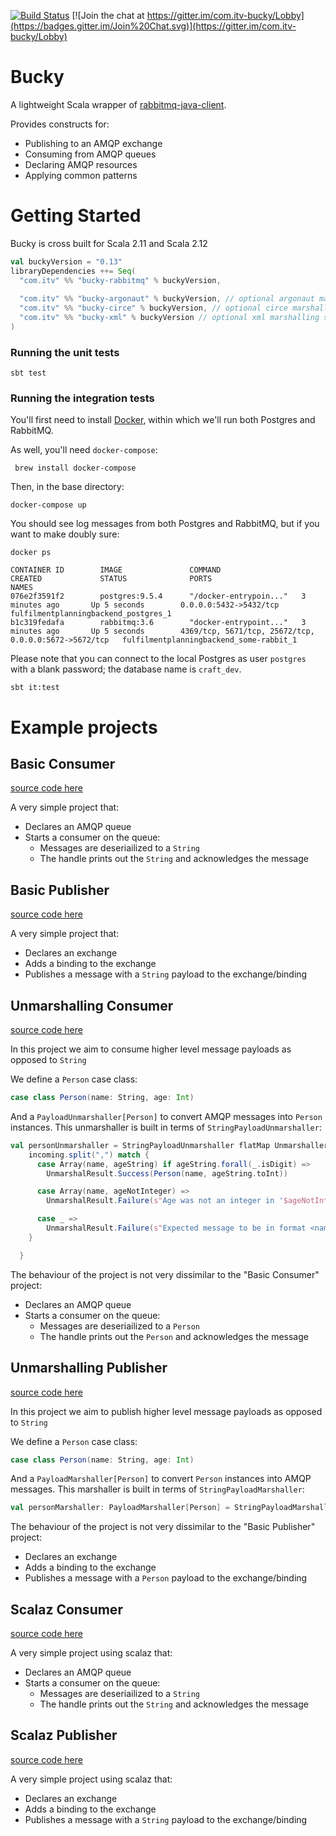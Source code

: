 [![Build Status](https://travis-ci.org/ITV/bucky.svg?branch=master)](https://travis-ci.org/ITV/bucky)
[![Join the chat at https://gitter.im/com.itv-bucky/Lobby](https://badges.gitter.im/Join%20Chat.svg)](https://gitter.im/com.itv-bucky/Lobby)


# Bucky

A lightweight Scala wrapper of [rabbitmq-java-client](https://github.com/rabbitmq/rabbitmq-java-client).

Provides constructs for:

* Publishing to an AMQP exchange
* Consuming from AMQP queues
* Declaring AMQP resources
* Applying common patterns 

# Getting Started
Bucky is cross built for Scala 2.11 and Scala 2.12

```scala
val buckyVersion = "0.13"
libraryDependencies ++= Seq(
  "com.itv" %% "bucky-rabbitmq" % buckyVersion,
  
  "com.itv" %% "bucky-argonaut" % buckyVersion, // optional argonaut marshalling support
  "com.itv" %% "bucky-circe" % buckyVersion, // optional circe marshalling support
  "com.itv" %% "bucky-xml" % buckyVersion // optional xml marshalling support
)
```


### Running the unit tests
    
    sbt test

### Running the integration tests
You'll first need to install [Docker](https://docs.docker.com/docker-for-mac/install/), within which we'll run both Postgres and RabbitMQ. 
 
As well, you'll need `docker-compose`:

     brew install docker-compose
 
Then, in the base directory:

    docker-compose up

You should see log messages from both Postgres and RabbitMQ, but if you want to make doubly sure:

    docker ps
    
    CONTAINER ID        IMAGE               COMMAND                  CREATED             STATUS              PORTS                                                   NAMES
    076e2f3591f2        postgres:9.5.4      "/docker-entrypoin..."   3 minutes ago       Up 5 seconds        0.0.0.0:5432->5432/tcp                                  fulfilmentplanningbackend_postgres_1
    b1c319fedafa        rabbitmq:3.6        "docker-entrypoint..."   3 minutes ago       Up 5 seconds        4369/tcp, 5671/tcp, 25672/tcp, 0.0.0.0:5672->5672/tcp   fulfilmentplanningbackend_some-rabbit_1 
     
Please note that you can connect to the local Postgres as user `postgres` with a blank password; the database name is `craft_dev`.
    
    sbt it:test
    
# Example projects

Basic Consumer
---
[source code here](https://github.com/ITV/bucky/blob/master/example/src/main/scala/com/com.itv/bucky/example/basic/StringConsumer.scala)

A very simple project that:
* Declares an AMQP queue
* Starts a consumer on the queue:
    * Messages are deseriailized to a `String`
    * The handle prints out the `String` and acknowledges the message
    
Basic Publisher
---
[source code here](https://github.com/ITV/bucky/blob/master/example/src/main/scala/com/com.itv/bucky/example/basic/StringPublisher.scala)

A very simple project that:
* Declares an exchange
* Adds a binding to the exchange
* Publishes a message with a `String` payload to the exchange/binding

Unmarshalling Consumer
----

[source code here](https://github.com/ITV/bucky/blob/master/example/src/main/scala/com/com.itv/bucky/example/marshalling/UnmarshallingConsumer.scala)

In this project we aim to consume higher level message payloads as opposed to `String`

We define a `Person` case class:

```scala
case class Person(name: String, age: Int)
```

And a `PayloadUnmarshaller[Person]` to convert AMQP messages into `Person` instances.
This unmarshaller is built in terms of `StringPayloadUnmarshaller`:

```scala
val personUnmarshaller = StringPayloadUnmarshaller flatMap Unmarshaller.liftResult { incoming =>
    incoming.split(",") match {
      case Array(name, ageString) if ageString.forall(_.isDigit) =>
        UnmarshalResult.Success(Person(name, ageString.toInt))

      case Array(name, ageNotInteger) =>
        UnmarshalResult.Failure(s"Age was not an integer in '$ageNotInteger'")

      case _ =>
        UnmarshalResult.Failure(s"Expected message to be in format <name>,<age>: got '$incoming'")
    }

  }
```

The behaviour of the project is not very dissimilar to the "Basic Consumer" project:
* Declares an AMQP queue
* Starts a consumer on the queue:
    * Messages are deseriailized to a `Person`
    * The handle prints out the `Person` and acknowledges the message

Unmarshalling Publisher
----

[source code here](https://github.com/ITV/bucky/blob/master/example/src/main/scala/com/com.itv/bucky/example/marshalling/MarshallingPublisher.scala)

In this project we aim to publish higher level message payloads as opposed to `String`

We define a `Person` case class:

```scala
case class Person(name: String, age: Int)
```

And a `PayloadMarshaller[Person]` to convert `Person` instances into AMQP messages.
This marshaller is built in terms of `StringPayloadMarshaller`:

```scala
val personMarshaller: PayloadMarshaller[Person] = StringPayloadMarshaller.contramap(p => s"${p.name},${p.age}")
```

The behaviour of the project is not very dissimilar to the "Basic Publisher" project:
* Declares an exchange
* Adds a binding to the exchange
* Publishes a message with a `Person` payload to the exchange/binding


Scalaz Consumer
----

[source code here](https://github.com/ITV/bucky/blob/master/example/src/main/scala/com/com.itv/bucky/example/scalaz/StringConsumer.scala)

A very simple project using scalaz that:
* Declares an AMQP queue
* Starts a consumer on the queue:
    * Messages are deseriailized to a `String`
    * The handle prints out the `String` and acknowledges the message


Scalaz Publisher
----

[source code here](https://github.com/ITV/bucky/blob/master/example/src/main/scala/com/com.itv/bucky/example/scalaz/StringPublisher.scala)

A very simple project using scalaz that:
* Declares an exchange
* Adds a binding to the exchange
* Publishes a message with a `String` payload to the exchange/binding



